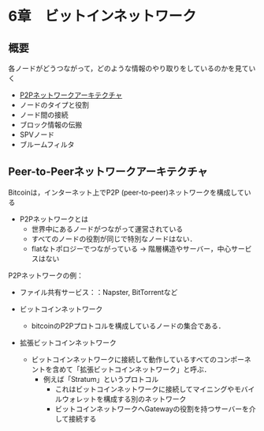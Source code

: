 # 6章　ビットインネットワーク
## 概要
各ノードがどうつながって，どのような情報のやり取りをしているのかを見ていく
- [P2Pネットワークアーキテクチャ](#peer-to-peerネットワークアーキテクチャ)
- ノードのタイプと役割
- ノード間の接続
- ブロック情報の伝搬
- SPVノード
- ブルームフィルタ

## Peer-to-Peerネットワークアーキテクチャ
Bitcoinは，インターネット上でP2P (peer-to-peer)ネットワークを構成している

- P2Pネットワークとは
    - 世界中にあるノードがつながって運営されている
    - すべてのノードの役割が同じで特別なノードはない．
    - flatなトポロジーでつながっている
        → 階層構造やサーバー，中心サービスはない

P2Pネットワークの例：
- ファイル共有サービス：：Napster, BitTorrentなど

- ビットコインネットワーク
    - bitcoinのP2Pプロトコルを構成しているノードの集合である．

- 拡張ビットコインネットワーク
    - ビットコインネットワークに接続して動作しているすべてのコンポーネントを含めて「拡張ビットコインネットワーク」と呼ぶ．
        - 例えば「Stratum」というプロトコル
            - これはビットコインネットワークに接続してマイニングやモバイルウォレットを構成する別のネットワーク
            - ビットコインネットワークへGatewayの役割を持つサーバーを介して接続する

